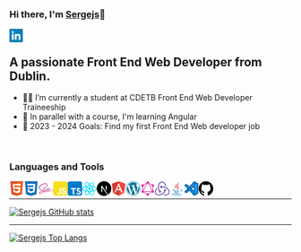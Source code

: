 ### Hi there, I'm [Sergejs][website]👋

[<img align="left" width="24px" alt="linkedin" color="#0A66C2" src="./icons/linkedin.png" />][linkedin]

<br/>

## A passionate Front End Web Developer from Dublin.

- 🧑‍🎓 I’m currently a student at CDETB Front End Web Developer Traineeship
- 🌱 In parallel with a course, I'm learning Angular
- 🥅 2023 - 2024 Goals: Find my first Front End Web developer job

<br/>

### Languages and Tools

[<img align="left" width="26px" alt="HTML" src="./icons/html.png" />]()
[<img align="left" width="26px" alt="css" src="./icons/css.png" />]()
[<img align="left" width="26px" alt="sass" src="./icons/sass.png" />]()
[<img align="left" width="26px" alt="javascript" src="./icons/js.png" />]()
[<img align="left" width="26px" alt="typescript" src="./icons/ts.png" />]()
[<img align="left" width="26px" alt="nextjs" src="./icons/react.png" />]()
[<img align="left" width="26px" alt="react" src="./icons/next.png" />]()
[<img align="left" width="26px" alt="gatsby" src="./icons/angular.png" />]()
[<img align="left" width="26px" alt="redux" src="./icons/wordpress.png" />]()
[<img align="left" width="26px" alt="graphql" src="./icons/graphql.png" />]()
[<img align="left" width="26px" alt="wordpress" src="./icons/redux.png" />]()
[<img align="left" width="26px" alt="vscode" src="./icons/java.png" />]()
[<img align="left" width="26px" alt="bootstrap" src="./icons/vscode.png" />]()
[<img align="left" width="26px" alt="bootstrap" src="./icons/github.png" />]()

<br/>

---

[![Sergejs GitHub stats](https://github-readme-stats-mu-green.vercel.app/api?username=Sergio0831&show_icons=true&theme=radical)](https://github.com/Sergio0831/github-readme-stats)

---

[![Sergejs Top Langs](https://github-readme-stats-mu-green.vercel.app/api/top-langs?username=Sergio0831&langs_count=8)](https://github.com/Sergio0831/github-readme-stats)

[website]: https://www.ivcenko.ie
[linkedin]: https://www.linkedin.com/in/ivcenko/
[portfolio]: https://www.ivcenko.ie
